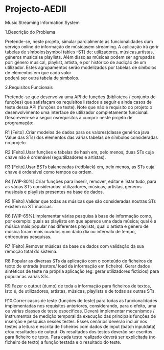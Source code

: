 # Projecto-AEDII
Music Streaming Information System

1.Descrição do Problema

Pretende-se, neste projeto, simular parcialmente as funcionalidades dum serviço online de informação  de músicasem  streaming.
A  aplicação irá gerir tabelas  de símbolos(symbol  tables -ST) de:
utilizadores,  músicas,artistas, géneros  musicaise  playlists. 
Além disso,as músicas podem ser agrupadas por: género musical, playlist, artista, e por histórico  de  audição  de  um  utilizador.
Estes  agrupamentos  serão  modelizados  por tabelas  de  símbolos  de  elementos  em  que  cada  valor  
poderá  ser  outra  tabela  de símbolos.

2.Requisitos Funcionais

Pretende-se que desenvolva uma API de funções (biblioteca / conjunto de funções) que satisfaçam  os  requisitos listados  a 
seguir e ainda  casos  de  teste  dessa  API  (funções  de teste).
Note que  não  é  requisito  do  projeto  o  desenvolvimento  uma  interface  de utilizador  completamente  funcional. 
Descrevem-se  a  seguir  osrequisitos a  cumprir neste projeto de programação:

R1 [Feito] .Criar modelos de dados para os valores(classe genérica java Value das STs) dos elementos das várias tabelas de símbolos consideradas no projeto.

R2 [Feito].Usar  funções  e  tabelas  de  hash em,  pelo  menos,  duas  STs  cuja  chave  não  é ordenável (eg:utilizadores e artistas).

R3 [Feito].Usar  BSTs  balanceadas  (redblack)  em,  pelo  menos,  as  STs cuja  chave  é ordenável como tempos ou ordem.

R4 [WIP-80%].Criar  funções  para  inserir,  remover,  editar  e  listar  tudo,  para  as  várias  STs consideradas: utilizadores,   músicas,   artistas,   géneros   musicais   e   playlists presentes na base de dados.

R5 [Feito].Validar  que  todas  as  músicas que  são  consideradas  noutras  STs  existem  na  ST músicas.

R6 [WIP-65%].Implementar várias pesquisa à base de informação como, por exemplo:
quais as playlists  em  que  aparece  uma  dada  música;  qual  é a música  mais  popular  nas diferentes  playlists;  qual  o  artista  e  género de  música  foram  mais  ouvidos  num 
dado dia ou intervalo de tempo, entreoutras pesquisas.

R7 [Feito].Remover músicas  da  base  de  dados  com  validação  da sua  remoção  total  do sistema.

R8.Popular  as  diversas  STs  da  aplicação  com  o  conteúdo  de  ficheiros  de  texto  de 
entrada  (restore/ load da  informação  em  ficheiro).  Gerar  dados  sintéticos  de teste na própria aplicação (eg: gerar utilizadores fictícios) para popular as várias STs.

R9.Fazer  o  output (dump)  de  toda  a  informação  para  ficheiros  de  textos,  isto  é, de utilizadores, artistas, músicas, playlists e de todas as outras STs.

R10.Correr casos de  teste  (funções  de  teste)  para  todas  as  funcionalidades implementadas nos  requisitos  anteriores,  considerando,  para  o  efeito,  uma  ou 
várias   classes   de   teste   específicas.
Deverá   implementar   mecanismos   / instrumentos  de  medição  temporal  da  execução  das  principais  funções  de inserção
e  pesquisa  nesses  testes.  Esses  cenários  deverão  incluir  nos  testes  a leitura  e  escrita  de  ficheiros  com  dados  de  input  (batch  inputdata)  e/ou
resultados  de  output.  Os  resultados  dos  testes  deverão  ser  escritos  para  ficheiro de texto. Para cada teste realizado deverá ser explicitada (no ficheiro de texto) a função testada e o resultado do teste.
